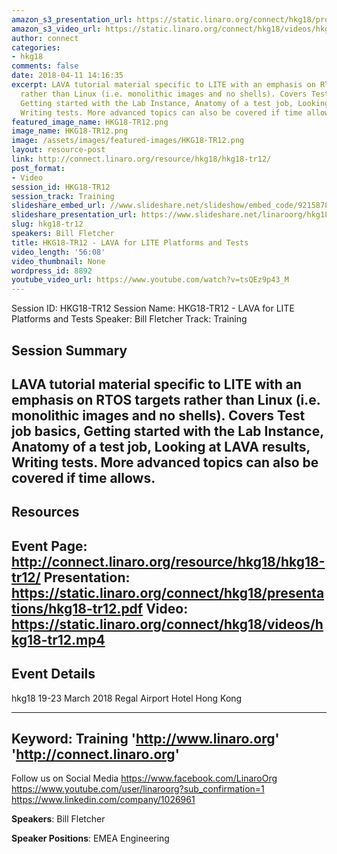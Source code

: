 ```yaml
---
amazon_s3_presentation_url: https://static.linaro.org/connect/hkg18/presentations/hkg18-tr12.pdf
amazon_s3_video_url: https://static.linaro.org/connect/hkg18/videos/hkg18-tr12.mp4
author: connect
categories:
- hkg18
comments: false
date: 2018-04-11 14:16:35
excerpt: LAVA tutorial material specific to LITE with an emphasis on RTOS targets
  rather than Linux (i.e. monolithic images and no shells). Covers Test job basics,
  Getting started with the Lab Instance, Anatomy of a test job, Looking at LAVA results,
  Writing tests. More advanced topics can also be covered if time allows.
featured_image_name: HKG18-TR12.png
image_name: HKG18-TR12.png
image: /assets/images/featured-images/HKG18-TR12.png
layout: resource-post
link: http://connect.linaro.org/resource/hkg18/hkg18-tr12/
post_format:
- Video
session_id: HKG18-TR12
session_track: Training
slideshare_embed_url: //www.slideshare.net/slideshow/embed_code/92158789
slideshare_presentation_url: https://www.slideshare.net/linaroorg/hkg18tr12-lava-for-lite-platforms-and-tests
slug: hkg18-tr12
speakers: Bill Fletcher
title: HKG18-TR12 - LAVA for LITE Platforms and Tests
video_length: '56:08'
video_thumbnail: None
wordpress_id: 8892
youtube_video_url: https://www.youtube.com/watch?v=tsQEz9p43_M
---
```


Session ID: HKG18-TR12
Session Name: HKG18-TR12 - LAVA for LITE Platforms and Tests
Speaker: Bill Fletcher
Track: Training


## Session Summary
LAVA tutorial material specific to LITE with an emphasis on RTOS targets rather than Linux (i.e. monolithic images and no shells). Covers Test job basics, Getting started with the Lab Instance, Anatomy of a test job, Looking at LAVA results, Writing tests. More advanced topics can also be covered if time allows.
---------------------------------------------------
## Resources
Event Page: http://connect.linaro.org/resource/hkg18/hkg18-tr12/
Presentation: https://static.linaro.org/connect/hkg18/presentations/hkg18-tr12.pdf
Video: https://static.linaro.org/connect/hkg18/videos/hkg18-tr12.mp4
 ---------------------------------------------------
## Event Details
hkg18
19-23 March 2018
Regal Airport Hotel Hong Kong

---------------------------------------------------
Keyword: Training
'http://www.linaro.org'
'http://connect.linaro.org'
---------------------------------------------------
Follow us on Social Media
https://www.facebook.com/LinaroOrg
https://www.youtube.com/user/linaroorg?sub_confirmation=1
https://www.linkedin.com/company/1026961

**Speakers**: Bill Fletcher

**Speaker Positions**: EMEA Engineering